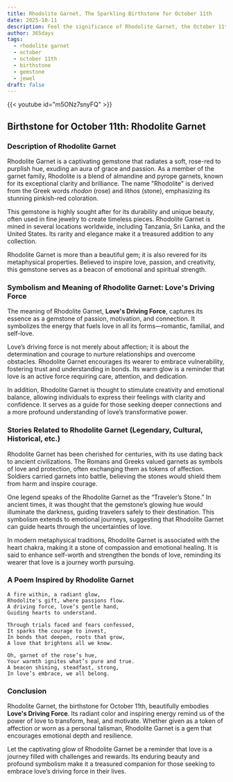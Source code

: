 ```yaml
---
title: Rhodolite Garnet, The Sparkling Birthstone for October 11th
date: 2025-10-11
description: Feel the significance of Rhodolite Garnet, the October 11th birthstone symbolizing Love's driving force. Let its beauty and meaning brighten your day.
author: 365days
tags:
  - rhodolite garnet
  - october
  - october 11th
  - birthstone
  - gemstone
  - jewel
draft: false
---
```


{{< youtube id="m5ONz7snyFQ" >}}

## Birthstone for October 11th: Rhodolite Garnet

### Description of Rhodolite Garnet

Rhodolite Garnet is a captivating gemstone that radiates a soft, rose-red to purplish hue, exuding an aura of grace and passion. As a member of the garnet family, Rhodolite is a blend of almandine and pyrope garnets, known for its exceptional clarity and brilliance. The name "Rhodolite" is derived from the Greek words _rhodon_ (rose) and _lithos_ (stone), emphasizing its stunning pinkish-red coloration.

This gemstone is highly sought after for its durability and unique beauty, often used in fine jewelry to create timeless pieces. Rhodolite Garnet is mined in several locations worldwide, including Tanzania, Sri Lanka, and the United States. Its rarity and elegance make it a treasured addition to any collection.

Rhodolite Garnet is more than a beautiful gem; it is also revered for its metaphysical properties. Believed to inspire love, passion, and creativity, this gemstone serves as a beacon of emotional and spiritual strength.

### Symbolism and Meaning of Rhodolite Garnet: Love's Driving Force

The meaning of Rhodolite Garnet, **Love's Driving Force**, captures its essence as a gemstone of passion, motivation, and connection. It symbolizes the energy that fuels love in all its forms—romantic, familial, and self-love.

Love’s driving force is not merely about affection; it is about the determination and courage to nurture relationships and overcome obstacles. Rhodolite Garnet encourages its wearer to embrace vulnerability, fostering trust and understanding in bonds. Its warm glow is a reminder that love is an active force requiring care, attention, and dedication.

In addition, Rhodolite Garnet is thought to stimulate creativity and emotional balance, allowing individuals to express their feelings with clarity and confidence. It serves as a guide for those seeking deeper connections and a more profound understanding of love’s transformative power.

### Stories Related to Rhodolite Garnet (Legendary, Cultural, Historical, etc.)

Rhodolite Garnet has been cherished for centuries, with its use dating back to ancient civilizations. The Romans and Greeks valued garnets as symbols of love and protection, often exchanging them as tokens of affection. Soldiers carried garnets into battle, believing the stones would shield them from harm and inspire courage.

One legend speaks of the Rhodolite Garnet as the “Traveler’s Stone.” In ancient times, it was thought that the gemstone’s glowing hue would illuminate the darkness, guiding travelers safely to their destination. This symbolism extends to emotional journeys, suggesting that Rhodolite Garnet can guide hearts through the uncertainties of love.

In modern metaphysical traditions, Rhodolite Garnet is associated with the heart chakra, making it a stone of compassion and emotional healing. It is said to enhance self-worth and strengthen the bonds of love, reminding its wearer that love is a journey worth pursuing.

### A Poem Inspired by Rhodolite Garnet

```
A fire within, a radiant glow,  
Rhodolite's gift, where passions flow.  
A driving force, love’s gentle hand,  
Guiding hearts to understand.  

Through trials faced and fears confessed,  
It sparks the courage to invest,  
In bonds that deepen, roots that grow,  
A love that brightens all we know.  

Oh, garnet of the rose’s hue,  
Your warmth ignites what’s pure and true.  
A beacon shining, steadfast, strong,  
In love’s embrace, we all belong.  
```

### Conclusion

Rhodolite Garnet, the birthstone for October 11th, beautifully embodies **Love's Driving Force**. Its radiant color and inspiring energy remind us of the power of love to transform, heal, and motivate. Whether given as a token of affection or worn as a personal talisman, Rhodolite Garnet is a gem that encourages emotional depth and resilience.

Let the captivating glow of Rhodolite Garnet be a reminder that love is a journey filled with challenges and rewards. Its enduring beauty and profound symbolism make it a treasured companion for those seeking to embrace love’s driving force in their lives.